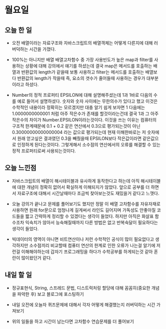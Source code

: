 # 월요일

## 오늘 한 일
- 오전 배열이라는 자료구조와 자바스크립트의 배열객체는 어떻게 다른지에 대해 러버덕하는 시간을 가졌다.

- 100%는 아니지만 배열 배열고차함수 중 가장 사용빈도가 높은 map과 filter를 사용하는 상황에 대해 강의에서 얘기를 하셨는데 결국 map은 메서드를 호출하는 배열과 반환값의 length가 같을때 보통 사용하고 filter는 메서드를 호출하는 배열보다 반환값의 length가 작을때 즉, 요소의 갯수가 줄어들때 사용하는 경우가 대부분이라고 하셨다.

- Number의 정적 프로퍼티 EPSILON에 대해 설명해주셨는데 1과 1바로 다음의 수를 예로 들어서 설명하셨다. 숫자와 숫자 사이에는 무한의수가 있다고 했고 이것은 수학적인 내용이라 정확히는 모르겠지만 대충 알기 쉽게 보자면 1 다음에는 1.0000000000001 처럼 아주 작은수가 존재를 할것이라는건데 결국 1과 그 아주 작은수의 차이가 Number.EPSILON이라는것이다. 이것을 쓰는 이유는 컴퓨터의 구조적 한계때문에 0.1 + 0.2 같은 연산에서 0.3으로 평가되는것이 아닌 0.30000000000000004 라는 값으로 평가되는데 현재 이해한바로는 저 숫자에서 원래 얻고싶은 결과였던 0.3을 빼줬을때 EPSILON보다 작은값이라면 같은값으로 인정하게 된다는것이다. 그렇게해서 소수점의 연산에서의 오류를 해결할 수 있는 정적 프로퍼티로써 사용되는것이다.

## 오늘 느낀점
- 자바스크립트의 배열이 해시테이블과 유사하게 동작한다고 하는데 아직 해시테이블에 대한 개념이 정확히 없어서 확실하게 이해되지가 않았다. 앞으로 공부를 더 하면서 자료구조에 대해서 시간날때마다 조금씩 찾아보는것도 재밌을거 같다고 느꼇다.

- 오늘 강의가 끝나고 문제를 풀어보기도 했지만 정말 이 배열 고차함수를 자유자재로 사용하면 원래 for문으로 엄청나게 길게써서 라인도 길어지며 가독성도 안좋아질 코드들을 짧고 간략하게 정리할 수 있겠다는 생각이 들었다. 하지만 아직은 화살표 함수조차 익숙치가 않아서 능숙해질때까지 다른 방법은 없고 반복숙달이 필요하다는 생각이 들었다.

- 빅데이터의 영역이 아니면 비트연산이나 저런 수학적인 공식이 많이 필요없다고 생각하지만 소수점끼리 비교할때 컴퓨터 연산의 한계로 인한 오류가 나는걸 알기에 저런걸 이해해야하는데 갑자기 프로그래밍을 하다가 수학공부를 하게되는것 같아 혼란이 많이왔던거 같다.

## 내일 할 일
- 정규표현식, String, 스프레드 문법, 디스트럭처링 할당에 대해 꼼꼼히(중요한 개념을 파악한 후) 보고 블로그에 포스팅하기

- 내일 오전에 오늘자 퀴즈문제에 대해서 각자 어떻게 해결했는지 러버덕하는 시간 가져보기

- 위의 일들을 하고 시간이 남는다면 고차함수 연습문제를 더 풀어보기